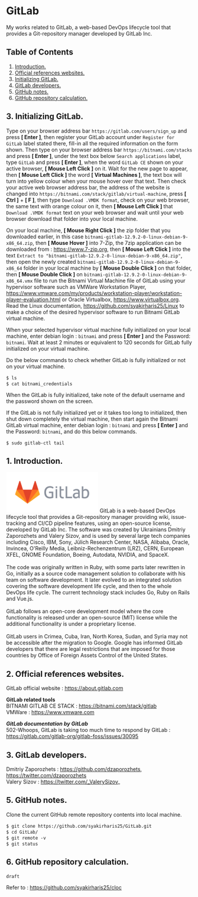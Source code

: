 # GitLab
My works related to GitLab, a web-based DevOps lifecycle tool that provides a Git-repository manager developed by GitLab Inc.

## Table of Contents
1. [Introduction.](#introduction)
2. [Official references websites.](#references)
3. [Initializing GitLab.](#initializing) 
4. [GitLab developers.](#developers)
5. [GitHub notes.](#github)
6. [GitHub repository calculation.](#calculation)

<a name="initializing"></a>
## 3. Initializing GitLab.
Type on your browser address bar `https://gitlab.com/users/sign_up` and press **[ Enter ]**, then register your GitLab account under `Register for GitLab` label stated there, fill-in all the required information on the form shown. Then type on your browser address bar `https://bitnami.com/stacks` and press **[ Enter ]**, under the text box below `Search applications` label, type `GitLab` and press **[ Enter ]**, when the word `GitLab CE` shown on your active browser, **[ Mouse Left Click ]** on it. Wait for the new page to appear, then  **[ Mouse Left Click ]** the word **[ Virtual Machines ]**, the text box will turn into yellow colour when your mouse hover over that text. Then check your active web browser address bar, the address of the website is changed into `https://bitnami.com/stack/gitlab/virtual-machine`, press **[ Ctrl ]** + **[ F ]**, then type `Download .VMDK format`, check on your web browser, the same text with orange colour on it, then  **[ Mouse Left Click ]** that `Download .VMDK format` text on your web browser and wait until your web browser download that folder into your local machine.

On your local machine, **[ Mouse Right Click ]** the zip folder that you downloaded earlier, in this case `bitnami-gitlab-12.9.2-0-linux-debian-9-x86_64.zip`, then **[ Mouse Hover ]** into 7-Zip, the 7zip application can be downloaded from : https://www.7-zip.org, then **[ Mouse Left Click ]** into the text `Extract to "bitnami-gitlab-12.9.2-0-linux-debian-9-x86_64.zip"`, then open the newly created `bitnami-gitlab-12.9.2-0-linux-debian-9-x86_64` folder in your local machine by **[ Mouse Double Click ]** on that folder, then **[ Mouse Double Click ]** on `bitnami-gitlab-12.9.2-0-linux-debian-9-x86_64.vmx` file to run the Bitnami Virtual Machine file of GitLab using your hypervisor software such as VMWare Workstation Player, https://www.vmware.com/my/products/workstation-player/workstation-player-evaluation.html or Oracle Virtualbox, https://www.virtualbox.org. Read the Linux documentation, https://github.com/syakirharis25/Linux to make a choice of the desired hypervisor software to run Bitnami GitLab virtual machine.

When your selected hypervisor virtual machine fully initialized on your local machine, enter debian login : `bitnami` and press **[ Enter ]** and the Password: `bitnami`. Wait at least 2 minutes or equivalent to 120 seconds for GitLab fully initialized on your virtual machine.

Do the below commands to check whether GitLab is fully initialized or not on your virtual machine.
```
$ ls
$ cat bitnami_credentials
```

When the GitLab is fully initialized, take note of the default username and the password shown on the screen.

If the GitLab is not fully initialized yet or it takes too long to initialized, then shut down completely the virtual machine, then start again the Bitnami GitLab virtual machine, enter debian login : `bitnami` and press **[ Enter ]** and the Password: `bitnami`, and do this below commands.
```
$ sudo gitlab-ctl tail
```

<a name="introduction"></a>
## 1. Introduction.
<img src="gitlab.png" height="110">
GitLab is a web-based DevOps lifecycle tool that provides a Git-repository manager providing wiki, issue-tracking and CI/CD pipeline features, using an open-source license, developed by GitLab Inc. The software was created by Ukrainians Dmitriy Zaporozhets and Valery Sizov, and is used by several large tech companies including Cisco, IBM, Sony, Jülich Research Center, NASA, Alibaba, Oracle, Invincea, O'Reilly Media, Leibniz-Rechenzentrum (LRZ), CERN, European XFEL, GNOME Foundation, Boeing, Autodata, NVIDIA, and SpaceX.
<br /><br />
The code was originally written in Ruby, with some parts later rewritten in Go, initially as a source code management solution to collaborate with his team on software development. It later evolved to an integrated solution covering the software development life cycle, and then to the whole DevOps life cycle. The current technology stack includes Go, Ruby on Rails and Vue.js.
<br /><br />
GitLab follows an open-core development model where the core functionality is released under an open-source (MIT) license while the additional functionality is under a proprietary license.
<br /><br />
GitLab users in Crimea, Cuba, Iran, North Korea, Sudan, and Syria may not be accessible after the migration to Google. Google has informed GitLab developers that there are legal restrictions that are imposed for those countries by Office of Foreign Assets Control of the United States.

<a name="references"></a>
## 2. Official references websites.
GitLab official website : https://about.gitlab.com <br />

**__GitLab related tools__** <br />
BITNAMI GITLAB CE STACK : https://bitnami.com/stack/gitlab <br />
VMWare : https://www.vmware.com <br />

**_GitLab documentation by GitLab_** <br />
502-Whoops, GitLab is taking too much time to respond by GitLab : https://gitlab.com/gitlab-org/gitlab-foss/issues/30095 <br />

<a name="developers"></a>
## 3. GitLab developers.
Dmitriy Zaporozhets : https://github.com/dzaporozhets, https://twitter.com/dzaporozhets <br />
Valery Sizov : https://twitter.com/_ValerySizov_ <br />
 
<a name="github"></a>
## 5. GitHub notes.
Clone the current GitHub remote repository contents into local machine.
```
$ git clone https://github.com/syakirharis25/GitLab.git
$ cd GitLab/
$ git remote -v
$ git status
```

<a name="calculation"></a>
## 6. GitHub repository calculation.
```
draft
```
Refer to : https://github.com/syakirharis25/cloc

